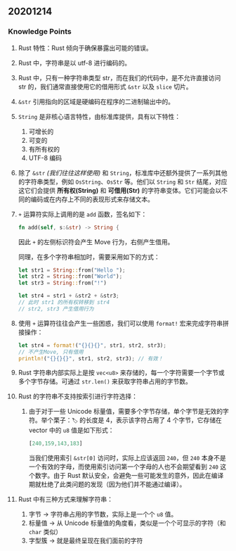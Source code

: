 ## 20201214

### Knowledge Points

1.  Rust 特性：Rust 倾向于确保暴露出可能的错误。
2.  Rust 中，字符串是以 utf-8 进行编码的。
3.  Rust 中，只有一种字符串类型 str，而在我们的代码中，是不允许直接访问 str 的，我们通常直接使用它的借用形式 `&str` 以及 `slice` 切片。
4.  `&str` 引用指向的区域是硬编码在程序的二进制输出中的。
5.  `String` 是非核心语言特性，由标准库提供，具有以下特性：
    1. 可增长的
    2. 可变的
    3. 有所有权的
    4. UTF-8 编码
6.  除了 `&str` _(我们往往这样使用)_ 和 `String`，标准库中还额外提供了一系列其他的字符串类型，例如 `OsString`、`OsStr` 等。他们以 `String` 和 `Str` 结尾，对应这它们会提供 **所有权(String)** 和 **可借用(Str)** 的字符串变体。它们可能会以不同的编码或在内存上不同的表现形式来存储文本。
7.  `+` 运算符实际上调用的是 `add` 函数，签名如下：

    ```rust
    fn add(self, s:&str) -> String {
    ```

    因此 `+` 的左侧标识符会产生 Move 行为，右侧产生借用。

    同理，在多个字符串相加时，需要采用如下的方式：
    ```rust
    let str1 = String::from("Hello ");
    let str2 = String::from("World");
    let str3 = String::from("!")

    let str4 = str1 + &str2 + &str3;
    // 此时 str1 的所有权转移到 str4
    // str2, str3 产生借用行为
    ```

10. 使用 `+` 运算符往往会产生一些困惑，我们可以使用 `format!` 宏来完成字符串拼接操作：

    ```rust
    let str4 = format!("{}{}{}", str1, str2, str3);
    // 不产生Move, 只有借用
    println!("{}{}{}", str1, str2, str3); // 有效！
    ```

11. Rust 字符串内部实际上是按 `vec<u8>` 来存储的，每一个字符需要一个字节或多个字节存储。可通过 `str.len()` 来获取字符串占用的字节数。

12. Rust 的字符串不支持按索引进行字符选择： 
    1. 由于对于一些 Unicode 标量值，需要多个字节存储，单个字节是无效的字符。举个栗子：`🏷` 的长度是 4，表示该字符占用了 4 个字节，它存储在 vector 中的 `u8` 值是如下形式：

        ```rust
        [240,159,143,183]
        ```
        
        当我们使用索引 `&str[0]` 访问时，实际上应该返回 `240`，但 `240` 本身不是一个有效的字母，而使用索引访问第一个字母的人也不会期望看到 `240` 这个数字。由于 Rust 默认安全，会避免一些可能发生的意外，因此在编译期就杜绝了此类问题的发现（因为他们并不能通过编译）。
13. Rust 中有三种方式来理解字符串：
    1.  字节 -> 字符串占用的字节数，实际上是一个个 `u8` 值。
    2.  标量值 -> 从 Unicode 标量值的角度看，类似是一个个可显示的字符（和 `char` 类似）
    3.  字型簇 -> 就是最终呈现在我们面前的字符


